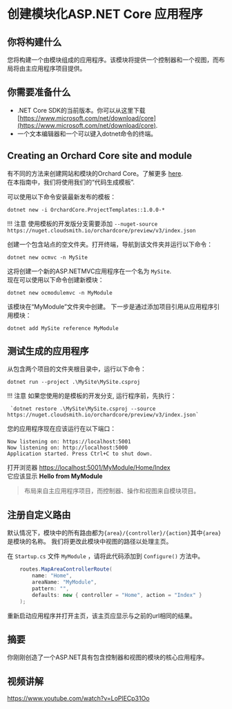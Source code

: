 # 创建模块化ASP.NET Core 应用程序

## 你将构建什么

您将构建一个由模块组成的应用程序。该模块将提供一个控制器和一个视图，而布局将由主应用程序项目提供。

## 你需要准备什么

- .NET Core SDK的当前版本。你可以从这里下载 [https://www.microsoft.com/net/download/core](https://www.microsoft.com/net/download/core).
- 一个文本编辑器和一个可以键入dotnet命令的终端。

## Creating an Orchard Core site and module

有不同的方法来创建网站和模块的Orchard Core。了解更多 [here](../../getting-started/templates/README.md).  
在本指南中，我们将使用我们的“代码生成模板”.

可以使用以下命令安装最新发布的模板：

```dotnet new -i OrchardCore.ProjectTemplates::1.0.0-*```

!!! 注意
    使用模板的开发版分支需要添加 `--nuget-source https://nuget.cloudsmith.io/orchardcore/preview/v3/index.json`

创建一个包含站点的空文件夹。打开终端，导航到该文件夹并运行以下命令：

```dotnet new ocmvc -n MySite```

这将创建一个新的ASP.NETMVC应用程序在一个名为 `MySite`.  
现在可以使用以下命令创建新模块：

```dotnet new ocmodulemvc -n MyModule```

该模块在“MyModule”文件夹中创建。
下一步是通过添加项目引用从应用程序引用模块：

```dotnet add MySite reference MyModule```

## 测试生成的应用程序

从包含两个项目的文件夹根目录中，运行以下命令：

`dotnet run --project .\MySite\MySite.csproj`

!!! 注意
    如果您使用的是模板的开发分支, 运行程序前，先执行：
    
     `dotnet restore .\MySite\MySite.csproj --source https://nuget.cloudsmith.io/orchardcore/preview/v3/index.json` 

您的应用程序现在应该运行在以下端口：

```
Now listening on: https://localhost:5001
Now listening on: http://localhost:5000
Application started. Press Ctrl+C to shut down.
```

打开浏览器 <https://localhost:5001/MyModule/Home/Index>  
它应该显示 __Hello from MyModule__

> 布局来自主应用程序项目，而控制器、操作和视图来自模块项目。

## 注册自定义路由

默认情况下，模块中的所有路由都为`{area}/{controller}/{action}`其中`{area}`是模块的名称。
我们将更改此模块中视图的路径以处理主页。

在 `Startup.cs` 文件 `MyModule` ，请将此代码添加到 `Configure()` 方法中。

```csharp
    routes.MapAreaControllerRoute(
        name: "Home",
        areaName: "MyModule",
        pattern: "",
        defaults: new { controller = "Home", action = "Index" }
    );
```

重新启动应用程序并打开主页，该主页应显示与之前的url相同的结果。

## 摘要

你刚刚创造了一个ASP.NET具有包含控制器和视图的模块的核心应用程序。

## 视频讲解

<https://www.youtube.com/watch?v=LoPlECp31Oo>
